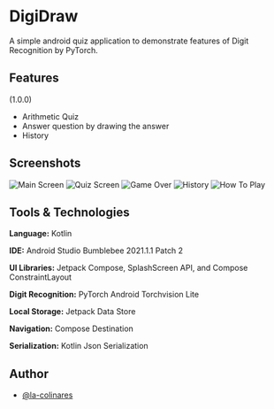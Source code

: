 
# DigiDraw
A simple android quiz application to demonstrate features of Digit Recognition by PyTorch.

## Features
(1.0.0)
- Arithmetic Quiz
- Answer question by drawing the answer
- History

## Screenshots

![Main Screen](https://user-images.githubusercontent.com/28802529/210365426-cbc783da-897f-480a-ba51-0083bdb63a84.png "Main Screen") ![Quiz Screen](https://user-images.githubusercontent.com/28802529/210366581-60c633b2-a6ee-4225-8e6c-331f90459296.png "Quiz Screen") ![Game Over](https://user-images.githubusercontent.com/28802529/210366584-9c8bd1a5-2519-4e77-9ec4-4a859295d7fb.png "Game Over") ![History](https://user-images.githubusercontent.com/28802529/210366591-58aa1e16-31e5-4f21-a961-354e59342352.png "History") ![How To Play](https://user-images.githubusercontent.com/28802529/210366592-9051850e-12b3-4fab-b0b6-8cb5e62bb5b5.png "How to Play")

## Tools & Technologies

**Language:** Kotlin

**IDE:** Android Studio Bumblebee 2021.1.1 Patch 2

**UI Libraries:** Jetpack Compose, SplashScreen API, and Compose ConstraintLayout

**Digit Recognition:** PyTorch Android Torchvision Lite

**Local Storage:** Jetpack Data Store

**Navigation:** Compose Destination

**Serialization:** Kotlin Json Serialization

## Author

- [@la-colinares](https://github.com/la-colinares/)